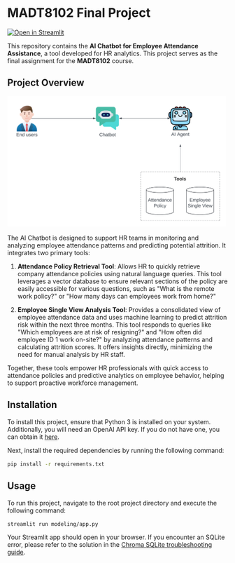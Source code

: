 # MADT8102 Final Project

[![Open in Streamlit](https://static.streamlit.io/badges/streamlit_badge_black_white.svg)](https://employee-attendance-ai-chatbot.streamlit.app/)

This repository contains the **AI Chatbot for Employee Attendance Assistance**, a tool developed for HR analytics. This project serves as the final assignment for the **MADT8102** course.

## Project Overview

<img src="overview_diagram.png" width="500">

The AI Chatbot is designed to support HR teams in monitoring and analyzing employee attendance patterns and predicting potential attrition. It integrates two primary tools:

1. **Attendance Policy Retrieval Tool**: Allows HR to quickly retrieve company attendance policies using natural language queries. This tool leverages a vector database to ensure relevant sections of the policy are easily accessible for various questions, such as "What is the remote work policy?" or "How many days can employees work from home?"

2. **Employee Single View Analysis Tool**: Provides a consolidated view of employee attendance data and uses machine learning to predict attrition risk within the next three months. This tool responds to queries like "Which employees are at risk of resigning?" and "How often did employee ID 1 work on-site?" by analyzing attendance patterns and calculating attrition scores. It offers insights directly, minimizing the need for manual analysis by HR staff.

Together, these tools empower HR professionals with quick access to attendance policies and predictive analytics on employee behavior, helping to support proactive workforce management.

## Installation

To install this project, ensure that Python 3 is installed on your system. Additionally, you will need an OpenAI API key. If you do not have one, you can obtain it [here](https://platform.openai.com/account/api-keys).

Next, install the required dependencies by running the following command:

```bash
pip install -r requirements.txt
```

## Usage

To run this project, navigate to the root project directory and execute the following command:

```bash
streamlit run modeling/app.py
```

Your Streamlit app should open in your browser. If you encounter an SQLite error, please refer to the solution in the [Chroma SQLite troubleshooting guide](https://docs.trychroma.com/troubleshooting#sqlite).